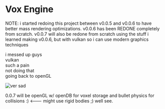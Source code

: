 # Vox Engine

NOTE:
i started redoing this project between v0.0.5 and v0.0.6 to have better mass rendering optimizations.
v0.0.6 has been REDONE completely from scratch. v0.0.7 will also be redone from scratch using the stuff i learned making v0.0.6, but with vulkan so i can use modern graphics techniques


i messed up guys  
vulkan  
such a pain  
not doing that  
going back to openGL  

![ver sad](https://external-content.duckduckgo.com/iu/?u=https%3A%2F%2Fi.ytimg.com%2Fvi%2FpLe-hanLTPs%2Fmaxresdefault.jpg&f=1&nofb=1&ipt=7bd33c630750f30d20282f5ac1556747157742d5f72b7a086686d43e542af2a3&ipo=images "sad hampter")

0.0.7 will be openGL w/ openDB for voxel storage and bullet physics for collisions :) <--- might use rigid bodies ;) well see.


